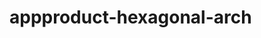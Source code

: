  # appproduct-hexagonal-arch                 
            
         
                      
        
               
                 
              
                    
     
     
         
  
 
 
